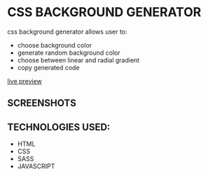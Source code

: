 # CSS BACKGROUND GENERATOR
css background generator allows user to:
- choose background color
- generate random background color
- choose between linear and radial gradient
- copy generated code

[live preview](https://kimicasamina.github.io/css-background-generator/)

## SCREENSHOTS


## TECHNOLOGIES USED:
- HTML
- CSS
- SASS
- JAVASCRIPT
